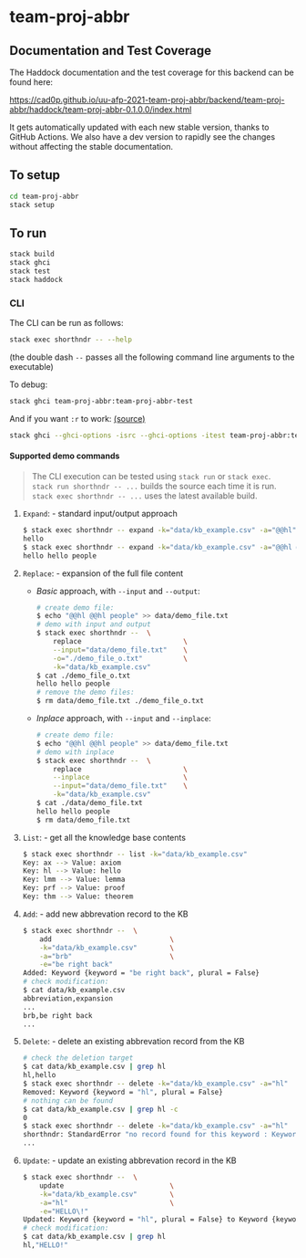 # team-proj-abbr

## Documentation and Test Coverage

The Haddock documentation and the test coverage for this backend can be found here:

https://cad0p.github.io/uu-afp-2021-team-proj-abbr/backend/team-proj-abbr/haddock/team-proj-abbr-0.1.0.0/index.html

It gets automatically updated with each new stable version, thanks to GitHub Actions. We also have a dev version to rapidly see the changes without affecting the stable documentation.

## To setup

```sh
cd team-proj-abbr
stack setup
```

## To run

```sh
stack build
stack ghci
stack test
stack haddock
```

### CLI

The CLI can be run as follows:

```sh
stack exec shorthndr -- --help
```

(the double dash `--` passes all the following command line arguments to the executable)

To debug:

```sh
stack ghci team-proj-abbr:team-proj-abbr-test
```

And if you want `:r` to work: [(source)](https://stackoverflow.com/questions/39938101/how-to-load-tests-in-ghci-with-stack)

```sh
stack ghci --ghci-options -isrc --ghci-options -itest team-proj-abbr:team-proj-abbr-test
```

#### Supported demo commands

> The CLI execution can be tested using `stack run` or `stack exec`.  
> `stack run shorthndr -- ...` builds the source each time it is run.  
> `stack exec shorthndr -- ...` uses the latest available build.  

1. `Expand`: - standard input/output approach

    ```bash
    $ stack exec shorthndr -- expand -k="data/kb_example.csv" -a="@@hl"
    hello
    $ stack exec shorthndr -- expand -k="data/kb_example.csv" -a="@@hl @@hl people" 
    hello hello people
    ```

2. `Replace`: - expansion of the full file content

    - _Basic_ approach, with `--input` and `--output`: 

      ```bash
      # create demo file:
      $ echo "@@hl @@hl people" >> data/demo_file.txt
      # demo with input and output
      $ stack exec shorthndr --  \
          replace                         \
          --input="data/demo_file.txt"    \
          -o="./demo_file_o.txt"          \
          -k="data/kb_example.csv"
      $ cat ./demo_file_o.txt
      hello hello people
      # remove the demo files:
      $ rm data/demo_file.txt ./demo_file_o.txt
      ```

    - _Inplace_ approach, with `--input` and `--inplace`: 

      ```bash
      # create demo file:
      $ echo "@@hl @@hl people" >> data/demo_file.txt
      # demo with inplace
      $ stack exec shorthndr --  \
          replace                         \
          --inplace                       \
          --input="data/demo_file.txt"    \
          -k="data/kb_example.csv"
      $ cat ./data/demo_file.txt
      hello hello people
      $ rm data/demo_file.txt
      ```

3. `List`: - get all the knowledge base contents

    ```bash
    $ stack exec shorthndr -- list -k="data/kb_example.csv"
    Key: ax --> Value: axiom
    Key: hl --> Value: hello
    Key: lmm --> Value: lemma
    Key: prf --> Value: proof
    Key: thm --> Value: theorem
    ```

4. `Add`: - add new abbrevation record to the KB

    ```bash
    $ stack exec shorthndr --  \
        add                             \
        -k="data/kb_example.csv"        \
        -a="brb"                        \
        -e="be right back"
    Added: Keyword {keyword = "be right back", plural = False}
    # check modification:
    $ cat data/kb_example.csv
    abbreviation,expansion
    ...
    brb,be right back
    ...
    ```

5. `Delete`: - delete an existing abbrevation record from the KB

    ```bash
    # check the deletion target
    $ cat data/kb_example.csv | grep hl
    hl,hello
    $ stack exec shorthndr -- delete -k="data/kb_example.csv" -a="hl"
    Removed: Keyword {keyword = "hl", plural = False}
    # nothing can be found
    $ cat data/kb_example.csv | grep hl -c 
    0
    $ stack exec shorthndr -- delete -k="data/kb_example.csv" -a="hl"
    shorthndr: StandardError "no record found for this keyword : Keyword {keyword = \"hl\", plural = False}"
    ...
    ```

6. `Update`: - update an existing abbrevation record in the KB

    ```bash
    $ stack exec shorthndr --  \
        update                          \
        -k="data/kb_example.csv"        \
        -a="hl"                         \
        -e="HELLO\!"
    Updated: Keyword {keyword = "hl", plural = False} to Keyword {keyword = "HELLO!", plural = False}
    # check modification:
    $ cat data/kb_example.csv | grep hl
    hl,"HELLO!"
    ```
